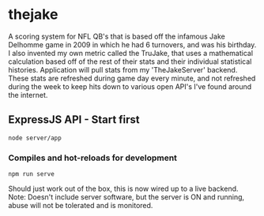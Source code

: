 # thejake
A scoring system for NFL QB's that is based off the infamous Jake Delhomme game in 2009 in which he had 6 turnovers, and was his birthday. I also invented my own metric called the TruJake, that uses a mathematical calculation based off of the rest of their stats and their individual statistical histories. Application will pull stats from my 'TheJakeServer' backend. These stats are refreshed during game day every minute, and not refreshed during the week to keep hits down to various open API's I've found around the internet.

## ExpressJS API - Start first
```
node server/app 
```

### Compiles and hot-reloads for development
```
npm run serve
```
Should just work out of the box, this is now wired up to a live backend.
Note: Doesn't include server software, but the server is ON and running, abuse will not be tolerated and is monitored.
